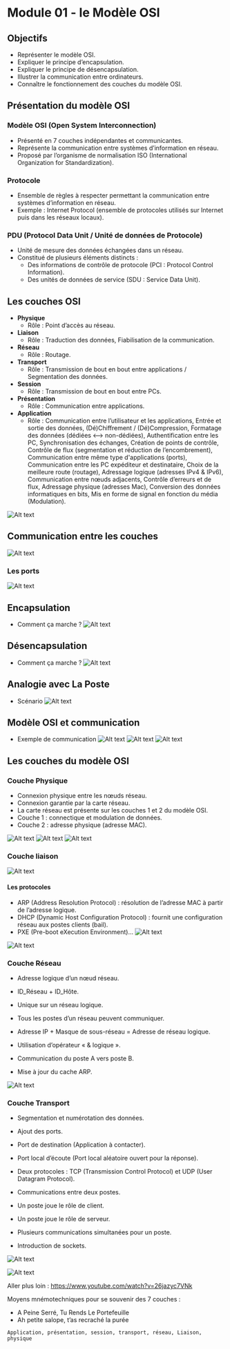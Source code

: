 # Module 01 - le Modèle OSI

## Objectifs
- Représenter le modèle OSI.
- Expliquer le principe d’encapsulation.
- Expliquer le principe de désencapsulation.
- Illustrer la communication entre ordinateurs.
- Connaître le fonctionnement des couches du modèle OSI.

## Présentation du modèle OSI

### Modèle OSI (Open System Interconnection)
- Présenté en 7 couches indépendantes et communicantes.
- Représente la communication entre systèmes d’information en réseau.
- Proposé par l’organisme de normalisation ISO (International Organization for Standardization).

### Protocole
- Ensemble de règles à respecter permettant la communication entre systèmes d’information en réseau.
- Exemple : Internet Protocol (ensemble de protocoles utilisés sur Internet puis dans les réseaux locaux).

### PDU (Protocol Data Unit / Unité de données de Protocole)
- Unité de mesure des données échangées dans un réseau.
- Constitué de plusieurs éléments distincts :
  - Des informations de contrôle de protocole (PCI : Protocol Control Information).
  - Des unités de données de service (SDU : Service Data Unit).

## Les couches OSI
- **Physique**
  - Rôle : Point d’accès au réseau.
- **Liaison**
  - Rôle : Traduction des données, Fiabilisation de la communication.
- **Réseau**
  - Rôle : Routage.
- **Transport**
  - Rôle : Transmission de bout en bout entre applications / Segmentation des données.
- **Session**
  - Rôle : Transmission de bout en bout entre PCs.
- **Présentation**
  - Rôle : Communication entre applications.
- **Application**
  - Rôle : Communication entre l’utilisateur et les applications, Entrée et sortie des données, (Dé)Chiffrement / (Dé)Compression, Formatage des données (dédiées <–> non-dédiées), Authentification entre les PC, Synchronisation des échanges, Création de points de contrôle, Contrôle de flux (segmentation et réduction de l’encombrement), Communication entre même type d'applications (ports), Communication entre les PC expéditeur et destinataire, Choix de la meilleure route (routage), Adressage logique (adresses IPv4 & IPv6), Communication entre nœuds adjacents, Contrôle d’erreurs et de flux, Adressage physique (adresses Mac), Conversion des données informatiques en bits, Mis en forme de signal en fonction du média (Modulation).

![Alt text](image.png)

## Communication entre les couches

![Alt text](image-1.png)

### Les ports
  
![Alt text](image-2.png)

## Encapsulation
- Comment ça marche ?
![Alt text](image-3.png)

## Désencapsulation
- Comment ça marche ?
![Alt text](image-4.png)

## Analogie avec La Poste
- Scénario
![Alt text](image-5.png)

## Modèle OSI et communication
- Exemple de communication
![Alt text](image-6.png) 
![Alt text](image-7.png)
![Alt text](image-8.png)

## Les couches du modèle OSI
### Couche Physique
- Connexion physique entre les nœuds réseau.
- Connexion garantie par la carte réseau.
- La carte réseau est présente sur les couches 1 et 2 du modèle OSI.
 - Couche 1 : connectique et modulation de données.
 - Couche 2 : adresse physique (adresse MAC).

![Alt text](image-9.png)
![Alt text](image-10.png)
![Alt text](image-11.png)


### Couche liaison

![Alt text](image-12.png)

#### Les protocoles
- ARP (Address Resolution Protocol) : résolution de l’adresse MAC à partir de l’adresse logique.
- DHCP (Dynamic Host Configuration Protocol) : fournit une configuration réseau aux postes clients (bail).
- PXE (Pre-boot eXecution Environment)...
 ![Alt text](image-13.png)

![Alt text](image-14.png)

### Couche Réseau
- Adresse logique d’un nœud réseau.
 - ID_Réseau + ID_Hôte.
 - Unique sur un réseau logique.
- Tous les postes d’un réseau peuvent communiquer.
- Adresse IP + Masque de sous-réseau = Adresse de réseau logique.
 - Utilisation d’opérateur « & logique ».

- Communication du poste A vers poste B.
- Mise à jour du cache ARP.

![Alt text](image-15.png)

### Couche Transport
- Segmentation et numérotation des données.
- Ajout des ports.
 - Port de destination (Application à contacter).
 - Port local d’écoute (Port local aléatoire ouvert pour la réponse).
- Deux protocoles : TCP (Transmission Control Protocol) et UDP (User Datagram Protocol).

- Communications entre deux postes.
 - Un poste joue le rôle de client.
 - Un poste joue le rôle de serveur.
- Plusieurs communications simultanées pour un poste.
 - Introduction de sockets.

![Alt text](image-16.png)

![Alt text](image-17.png)


Aller plus loin : https://www.youtube.com/watch?v=26jazyc7VNk

Moyens mnémotechniques pour se souvenir des 7 couches :
- A Peine Serré, Tu Rends Le Portefeuille
- Ah petite salope, t’as recraché la purée
  
``Application, présentation, session, transport, réseau, Liaison, physique``

